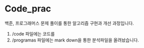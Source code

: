 # Code_prac
백준, 프로그래머스 문제 풀이를 통한 알고리즘 구현과 개선 과정입니다. 


1. /code 파일에는 코드를 
2. /programas 파일에는 mark down을 통한 분석파일을 올려놨습니다. 
